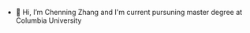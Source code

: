 - 👋 Hi, I’m Chenning Zhang and I'm current pursuning master degree at Columbia University


<!---
ChenningZhang98/ChenningZhang98 is a ✨ special ✨ repository because its `README.md` (this file) appears on your GitHub profile.
You can click the Preview link to take a look at your changes.
--->

